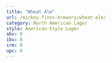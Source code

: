 ```yaml
---
title: "Wheat Ale"
url: /mickey-finns-brewery/wheat-ale/
category: North American Lager
style: American-Style Lager
abv: 0
ibu: 0
srm: 0
upc: 0
---
```


